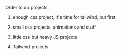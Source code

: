 Order to do projects:

1. enough css project, it's time for tailwind, but first

2. small css projects, animations and stuff

3. little css but heavy JS projects

4. Tailwind projects